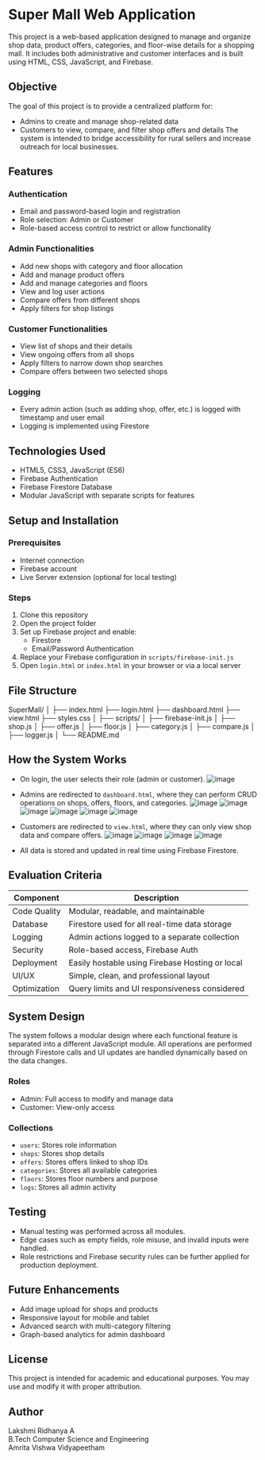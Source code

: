 # Super Mall Web Application

This project is a web-based application designed to manage and organize shop data, product offers, categories, and floor-wise details for a shopping mall. It includes both administrative and customer interfaces and is built using HTML, CSS, JavaScript, and Firebase.

## Objective

The goal of this project is to provide a centralized platform for:
- Admins to create and manage shop-related data
- Customers to view, compare, and filter shop offers and details
The system is intended to bridge accessibility for rural sellers and increase outreach for local businesses.

## Features

### Authentication
- Email and password-based login and registration
- Role selection: Admin or Customer
- Role-based access control to restrict or allow functionality

### Admin Functionalities
- Add new shops with category and floor allocation
- Add and manage product offers
- Add and manage categories and floors
- View and log user actions
- Compare offers from different shops
- Apply filters for shop listings

### Customer Functionalities
- View list of shops and their details
- View ongoing offers from all shops
- Apply filters to narrow down shop searches
- Compare offers between two selected shops

### Logging
- Every admin action (such as adding shop, offer, etc.) is logged with timestamp and user email
- Logging is implemented using Firestore

## Technologies Used

- HTML5, CSS3, JavaScript (ES6)
- Firebase Authentication
- Firebase Firestore Database
- Modular JavaScript with separate scripts for features

## Setup and Installation

### Prerequisites
- Internet connection
- Firebase account
- Live Server extension (optional for local testing)

### Steps
1. Clone this repository
2. Open the project folder
3. Set up Firebase project and enable:
   - Firestore
   - Email/Password Authentication
4. Replace your Firebase configuration in `scripts/firebase-init.js`
5. Open `login.html` or `index.html` in your browser or via a local server

## File Structure

SuperMall/
│
├── index.html
├── login.html
├── dashboard.html
├── view.html
├── styles.css
│
├── scripts/
│ ├── firebase-init.js
│ ├── shop.js
│ ├── offer.js
│ ├── floor.js
│ ├── category.js
│ ├── compare.js
│ ├── logger.js
│
└── README.md


## How the System Works

- On login, the user selects their role (admin or customer).
  ![image](https://github.com/user-attachments/assets/63195305-8da5-4c5f-a6b3-646885be7f1b)

- Admins are redirected to `dashboard.html`, where they can perform CRUD operations on shops, offers, floors, and categories.
  ![image](https://github.com/user-attachments/assets/3d4872be-7fcf-4cd1-8835-1966b60f5d58)
![image](https://github.com/user-attachments/assets/52e89167-bb3c-4adb-8afb-169fed790afd)
![image](https://github.com/user-attachments/assets/2b28d0ca-e361-40e7-924c-f91caa8ef3ae)
![image](https://github.com/user-attachments/assets/421b4784-4ce0-4526-9f05-fc61c1fb8e89)
![image](https://github.com/user-attachments/assets/82da84e0-0af4-4ec3-a317-84ef42e39e9f)
![image](https://github.com/user-attachments/assets/835920ce-b5be-4bf7-881b-4991e652ff73)

- Customers are redirected to `view.html`, where they can only view shop data and compare offers.
  ![image](https://github.com/user-attachments/assets/60ce9734-2953-4d89-92d4-2db8699b2544)
![image](https://github.com/user-attachments/assets/b7078af8-3e17-4732-993f-381175b4145f)
![image](https://github.com/user-attachments/assets/ed500adf-7dc1-4a72-8879-46c0c2f6c84a)
![image](https://github.com/user-attachments/assets/ab654c88-ff49-4293-8dea-eafcdb94ba89)

- All data is stored and updated in real time using Firebase Firestore.

## Evaluation Criteria

| Component             | Description                                        |
|----------------------|----------------------------------------------------|
| Code Quality          | Modular, readable, and maintainable               |
| Database              | Firestore used for all real-time data storage     |
| Logging               | Admin actions logged to a separate collection     |
| Security              | Role-based access, Firebase Auth                  |
| Deployment            | Easily hostable using Firebase Hosting or local   |
| UI/UX                 | Simple, clean, and professional layout            |
| Optimization          | Query limits and UI responsiveness considered     |

## System Design

The system follows a modular design where each functional feature is separated into a different JavaScript module. All operations are performed through Firestore calls and UI updates are handled dynamically based on the data changes.

### Roles
- Admin: Full access to modify and manage data
- Customer: View-only access

### Collections
- `users`: Stores role information
- `shops`: Stores shop details
- `offers`: Stores offers linked to shop IDs
- `categories`: Stores all available categories
- `floors`: Stores floor numbers and purpose
- `logs`: Stores all admin activity

## Testing

- Manual testing was performed across all modules.
- Edge cases such as empty fields, role misuse, and invalid inputs were handled.
- Role restrictions and Firebase security rules can be further applied for production deployment.

## Future Enhancements

- Add image upload for shops and products
- Responsive layout for mobile and tablet
- Advanced search with multi-category filtering
- Graph-based analytics for admin dashboard

## License

This project is intended for academic and educational purposes. You may use and modify it with proper attribution.

## Author

Lakshmi Ridhanya A  
B.Tech Computer Science and Engineering  
Amrita Vishwa Vidyapeetham  
